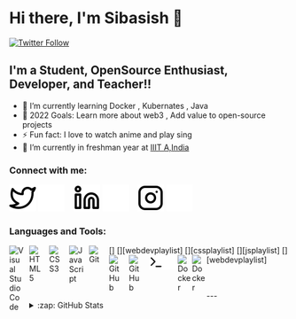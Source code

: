 # Hi there, I'm Sibasish 👋 


[![Twitter Follow](https://img.shields.io/twitter/follow/FangedHamster?color=1DA1F2&logo=twitter&style=for-the-badge)](https://twitter.com/intent/follow?original_referer=https%3A%2F%2Fgithub.com%2FcodeSTACKr&screen_name=codeSTACKr)


## I'm a Student, OpenSource Enthusiast, Developer, and Teacher!!

- 🌱 I’m currently learning Docker , Kubernates , Java
- 🥅 2022 Goals: Learn more about web3 , Add value to open-source projects
- ⚡ Fun fact: I love to watch anime and play sing 
- 🌱  I’m currently in freshman year at [IIIT A,India](https://en.wikipedia.org/wiki/Indian_Institute_of_Information_Technology,_Allahabad)

### Connect with me:

[![website](./img/twitter-light.svg)](https://twitter.com/FangedHamster#gh-light-mode-only)
[![website](./img/twitter-dark.svg)](https://twitter.com/FangedHamster#gh-dark-mode-only)
&nbsp;&nbsp;
[![website](./img/linkedin-light.svg)](https://www.linkedin.com/in/sibasish-behera-b33532224/#gh-light-mode-only)
[![website](./img/linkedin-dark.svg)](https://www.linkedin.com/in/sibasish-behera-b33532224/#gh-dark-mode-only)
&nbsp;&nbsp;
[![website](./img/instagram-light.svg)](https://www.instagram.com/i_am_sin_4_real/#gh-light-mode-only)
[![website](./img/instagram-dark.svg)](https://www.instagram.com/i_am_sin_4_real/#gh-dark-mode-only)

### Languages and Tools:

[<img align="left" alt="Visual Studio Code" width="26px" src="https://cdn.jsdelivr.net/gh/devicons/devicon/icons/vscode/vscode-original.svg" style="padding-right:10px;" />]
[<img align="left" alt="HTML5" width="26px" src="https://cdn.jsdelivr.net/gh/devicons/devicon/icons/html5/html5-original.svg" style="padding-right:10px;" />][webdevplaylist]
[<img align="left" alt="CSS3" width="26px" src="https://cdn.jsdelivr.net/gh/devicons/devicon/icons/css3/css3-original.svg" style="padding-right:10px;" />][cssplaylist]
[<img align="left" alt="JavaScript" width="26px" src="https://cdn.jsdelivr.net/gh/devicons/devicon/icons/javascript/javascript-original.svg" style="padding-right:10px;" />][jsplaylist]
[<img align="left" alt="Git" width="26px" src="https://cdn.jsdelivr.net/gh/devicons/devicon/icons/git/git-original.svg" style="padding-right:10px;" />][webdevplaylist]
[<img align="left" alt="GitHub" width="26px" src="https://user-images.githubusercontent.com/3369400/139447912-e0f43f33-6d9f-45f8-be46-2df5bbc91289.png" style="padding-right:10px;" />](https://www.youtube.com/playlist?list=PLkwxH9e_vrAJ0WbEsFA9W3I1W-g_BTsbt#gh-dark-mode-only)
[<img align="left" alt="GitHub" width="26px" src="https://user-images.githubusercontent.com/3369400/139448065-39a229ba-4b06-434b-bc67-616e2ed80c8f.png" style="padding-right:10px;" />](https://www.youtube.com/playlist?list=PLkwxH9e_vrAJ0WbEsFA9W3I1W-g_BTsbt#gh-light-mode-only)
[<img align="left" alt="Terminal" width="26px" src="./img/terminal-light.svg" />](https://www.youtube.com/playlist?list=PLkwxH9e_vrAJ0WbEsFA9W3I1W-g_BTsbt#gh-light-mode-only)
[<img align="left" alt="Terminal" width="26px" src="./img/terminal-dark.svg" />](https://www.youtube.com/playlist?list=PLkwxH9e_vrAJ0WbEsFA9W3I1W-g_BTsbt#gh-dark-mode-only)
[<img align="left" alt="Docker" width="26px" src="https://developers.redhat.com/sites/default/files/styles/article_feature/public/blog/2014/05/homepage-docker-logo.png?itok=zx0e-vcP" />](https://www.docker.com/)
[<img align="left" alt="Docker" width="26px" src="https://developers.redhat.com/sites/default/files/styles/article_feature/public/blog/2014/05/homepage-docker-logo.png?itok=zx0e-vcP" />](https://www.docker.com/)

<br />
<br />
---

<details>
  <summary>:zap: GitHub Stats</summary>

  <img align="left" alt="TheRealSibasishBehera's GitHub Stats" src="https://github-readme-stats.vercel.app/api?username=TheRealSibasishBehera&show_icons=true&hide_border=false&title_color=ff652f&icon_color=FFE400&bg_color=09131B&text_color=ffffff&border_color=0c1a25" />

</details>

[twitter]: https://twitter.com/FangedHamster
[instagram]: https://www.instagram.com/i_am_sin_4_real/
[linkedin]: https://www.linkedin.com/in/sibasish-behera-b33532224/
